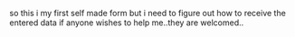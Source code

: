 so this i my first self made form
but i need to figure out how to receive the entered data 
if anyone wishes to help me..they are welcomed..
